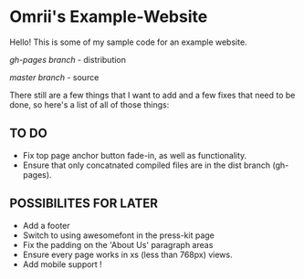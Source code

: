 # Omrii's Example-Website
Hello! This is some of my sample code for an example website.

*gh-pages branch* - distribution

*master branch* - source

There still are a few things that I want to add and a few fixes that need to be done, so here's a list of all of those things:

## TO DO
- Fix top page anchor button fade-in, as well as functionality.
- Ensure that only concatnated compiled files are in the dist branch (gh-pages).

## POSSIBILITES FOR LATER
- Add a footer
- Switch to using awesomefont in the press-kit page
- Fix the padding on the 'About Us' paragraph areas
- Ensure every page works in xs (less than 768px) views.
- Add mobile support !
